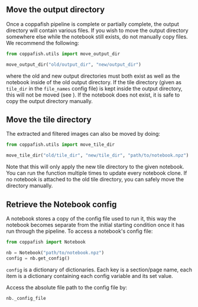 ## Move the output directory

Once a coppafish pipeline is complete or partially complete, the output directory will contain various files. If you 
wish to move the output directory somewhere else while the notebook still exists, do not manually copy files. We 
recommend the following:

```python
from coppafish.utils import move_output_dir

move_output_dir("old/output_dir", "new/output_dir")
```

where the old and new output directories must both exist as well as the notebook inside of the old output directory. If 
the tile directory (given as `tile_dir` in the `file_names` config file) is kept inside the output directory, this will 
not be moved (see [](#move-the-tile-directory)). If the notebook does not exist, it is safe to copy the output 
directory manually.

## Move the tile directory

The extracted and filtered images can also be moved by doing:

```python
from coppafish.utils import move_tile_dir

move_tile_dir("old/tile_dir", "new/tile_dir", "path/to/notebook.npz")
```

Note that this will only apply the new tile directory to the given notebook. You can run the function multiple times to 
update every notebook clone. If no notebook is attached to the old tile directory, you can safely move the directory 
manually.

## Retrieve the Notebook config

A notebook stores a copy of the config file used to run it, this way the notebook becomes separate from the initial 
starting condition once it has run through the pipeline. To access a notebook's config file:

```python
from coppafish import Notebook

nb = Notebook("path/to/notebook.npz")
config = nb.get_config()
```

`config` is a dictionary of dictionaries. Each key is a section/page name, each item is a dictionary containing each 
config variable and its set value.

Access the absolute file path to the config file by:

```python
nb._config_file
```
